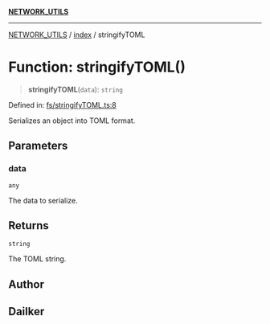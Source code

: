 [**NETWORK_UTILS**](../../README.md)

***

[NETWORK_UTILS](../../README.md) / [index](../README.md) / stringifyTOML

# Function: stringifyTOML()

> **stringifyTOML**(`data`): `string`

Defined in: [fs/stringifyTOML.ts:8](https://github.com/dailker/everyutil-js/blob/b3e269da55b7d96c15eb37e98c5c4f6b94f05f6f/src/fs/stringifyTOML.ts#L8)

Serializes an object into TOML format.

## Parameters

### data

`any`

The data to serialize.

## Returns

`string`

The TOML string.

## Author

## Dailker
